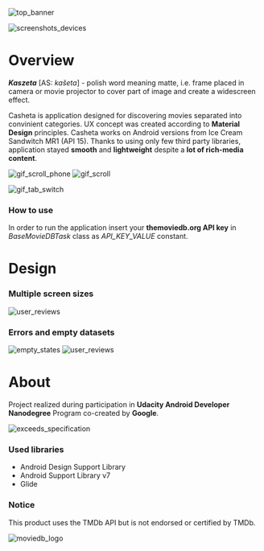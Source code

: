 
![top_banner](http://shaftapps.com/casheta/popular_movies_top.png)

![screenshots_devices](http://shaftapps.com/casheta/popular_movies_devices.png)

# Overview
***Kaszeta*** [AS: *kašeta*] - polish word meaning matte, i.e. frame placed in camera or movie projector to cover part of image and create a widescreen effect.

Casheta is application designed for discovering movies separated into convinient categories. UX concept was created according to **Material Design** principles. Casheta works on Android versions from Ice Cream Sandwitch MR1 (API 15). Thanks to using only few third party libraries, application stayed **smooth** and **lightweight** despite a **lot of rich-media content**.

![gif_scroll_phone](http://shaftapps.com/casheta/madmax_scroll_phone.gif)
![gif_scroll](http://shaftapps.com/casheta/madmax_scroll.gif)

![gif_tab_switch](http://shaftapps.com/casheta/tab_switch.gif)

### How to use
In order to run the application insert your **themoviedb.org API key** in *BaseMovieDBTask* class as *API_KEY_VALUE* constant.

# Design
### Multiple screen sizes
![user_reviews](http://shaftapps.com/casheta/reviews_dialog.png)
### Errors and empty datasets
![empty_states](http://shaftapps.com/casheta/empty_states_popular_movies.png)
![user_reviews](http://shaftapps.com/casheta/empty_states_popular_movies_none_open.png)

# About
Project realized during participation in **Udacity Android Developer Nanodegree** Program co-created by **Google**.

![exceeds_specification](http://shaftapps.com/casheta/exceeds.png)

### Used libraries
- Android Design Support Library
- Android Support Library v7
- Glide

### Notice
This product uses the TMDb API but is not endorsed or certified by TMDb.

![moviedb_logo](http://shaftapps.com/casheta/moviedb.png)
